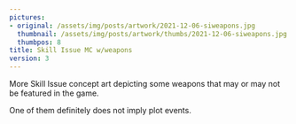```yaml
---
pictures:
- original: /assets/img/posts/artwork/2021-12-06-siweapons.jpg
  thumbnail: /assets/img/posts/artwork/thumbs/2021-12-06-siweapons.jpg
  thumbpos: 8
title: Skill Issue MC w/weapons
version: 3
---
```

More Skill Issue concept art depicting some weapons that may or may not be featured in the game.

One of them definitely does not imply plot events.

